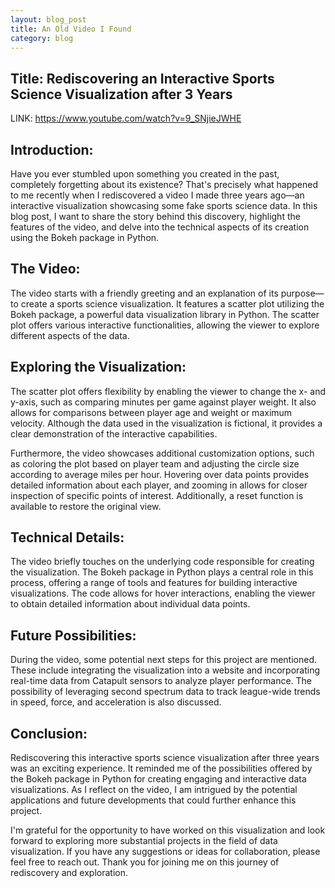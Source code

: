 ```yaml
---
layout: blog_post
title: An Old Video I Found
category: blog
---
```


## Title: Rediscovering an Interactive Sports Science Visualization after 3 Years

LINK: https://www.youtube.com/watch?v=9_SNjieJWHE

## Introduction:
Have you ever stumbled upon something you created in the past, completely forgetting about its existence? That's precisely what happened to me recently when I rediscovered a video I made three years ago—an interactive visualization showcasing some fake sports science data. In this blog post, I want to share the story behind this discovery, highlight the features of the video, and delve into the technical aspects of its creation using the Bokeh package in Python.

## The Video:
The video starts with a friendly greeting and an explanation of its purpose—to create a sports science visualization. It features a scatter plot utilizing the Bokeh package, a powerful data visualization library in Python. The scatter plot offers various interactive functionalities, allowing the viewer to explore different aspects of the data.

## Exploring the Visualization:
The scatter plot offers flexibility by enabling the viewer to change the x- and y-axis, such as comparing minutes per game against player weight. It also allows for comparisons between player age and weight or maximum velocity. Although the data used in the visualization is fictional, it provides a clear demonstration of the interactive capabilities.

Furthermore, the video showcases additional customization options, such as coloring the plot based on player team and adjusting the circle size according to average miles per hour. Hovering over data points provides detailed information about each player, and zooming in allows for closer inspection of specific points of interest. Additionally, a reset function is available to restore the original view.

## Technical Details:
The video briefly touches on the underlying code responsible for creating the visualization. The Bokeh package in Python plays a central role in this process, offering a range of tools and features for building interactive visualizations. The code allows for hover interactions, enabling the viewer to obtain detailed information about individual data points.

## Future Possibilities:
During the video, some potential next steps for this project are mentioned. These include integrating the visualization into a website and incorporating real-time data from Catapult sensors to analyze player performance. The possibility of leveraging second spectrum data to track league-wide trends in speed, force, and acceleration is also discussed.

## Conclusion:
Rediscovering this interactive sports science visualization after three years was an exciting experience. It reminded me of the possibilities offered by the Bokeh package in Python for creating engaging and interactive data visualizations. As I reflect on the video, I am intrigued by the potential applications and future developments that could further enhance this project.

I'm grateful for the opportunity to have worked on this visualization and look forward to exploring more substantial projects in the field of data visualization. If you have any suggestions or ideas for collaboration, please feel free to reach out. Thank you for joining me on this journey of rediscovery and exploration.
